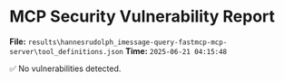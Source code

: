# MCP Security Vulnerability Report
**File:** `results\hannesrudolph_imessage-query-fastmcp-mcp-server\tool_definitions.json`
**Time:** `2025-06-21 04:15:48`

✅ No vulnerabilities detected.